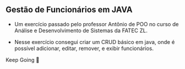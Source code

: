 ## Gestão de Funcionários em JAVA
- Um exercício passado pelo professor Antônio de POO no curso de Análise e Desenvolvimento de Sistemas da FATEC ZL.

- Nesse exercício consegui criar um CRUD básico em java, onde é possível adicionar, editar, remover, e exibir funcionários.

Keep Going 🚀